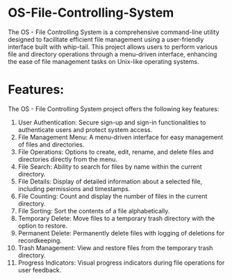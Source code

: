 # OS-File-Controlling-System

The OS - File Controlling System is a comprehensive command-line utility designed to facilitate efficient file management using a user-friendly interface built with whip-tail. This project allows users to perform various file and directory operations through a menu-driven interface, enhancing the ease of file management tasks on Unix-like operating systems.

# Features:
The OS - File Controlling System project offers the following key features:
1. User Authentication: Secure sign-up and sign-in functionalities to authenticate users and protect system access.
2. File Management Menu: A menu-driven interface for easy management of files and directories.
3. File Operations: Options to create, edit, rename, and delete files and directories directly from the menu.
4. File Search: Ability to search for files by name within the current directory.
5. File Details: Display of detailed information about a selected file, including permissions and timestamps.
6. File Counting: Count and display the number of files in the current directory.
7. File Sorting: Sort the contents of a file alphabetically.
8. Temporary Delete: Move files to a temporary trash directory with the option to restore.
9. Permanent Delete: Permanently delete files with logging of deletions for recordkeeping.
10. Trash Management: View and restore files from the temporary trash directory.
11. Progress Indicators: Visual progress indicators during file operations for user feedback.
